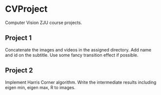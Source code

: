 # CVProject

Computer Vision ZJU course projects.

## Project 1

Concatenate the images and videos in the assigned directory. Add name and id on the subtitle. Use some fancy transition effect if possible.

## Project 2

Implement Harris Corner algorithm. Write the intermediate results including eigen min, eigen max, R to images.
